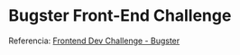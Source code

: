 # Bugster Front-End Challenge

Referencia: [Frontend Dev Challenge - Bugster](https://hazel-allium-573.notion.site/Frontend-Dev-Challenge-Bugster-2242abea27a8805b9fddd807f5796c17)